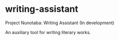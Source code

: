 # writing-assistant

Project Nunotaba: Writing Assistant (In development)

 An auxiliary tool for writing literary works.
